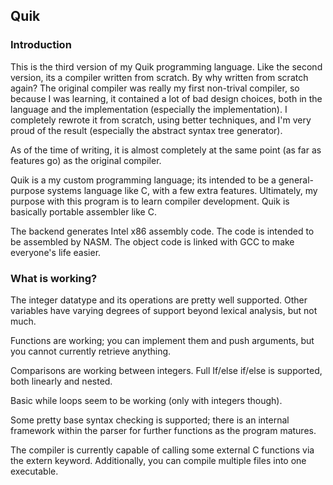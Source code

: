 ## Quik

### Introduction
This is the third version of my Quik programming language. Like the second version, its a compiler written from scratch. By why written from scratch again? The original compiler was really my first non-trival compiler, so because I was learning, it contained a lot of bad design choices, both in the language and the implementation (especially the implementation). I completely rewrote it from scratch, using better techniques, and I'm very proud of the result (especially the abstract syntax tree generator).

As of the time of writing, it is almost completely at the same point (as far as features go) as the original compiler.

Quik is a my custom programming language; its intended to be a general-purpose systems language like C, with a few extra features. Ultimately, my purpose with this program is to learn compiler development. Quik is basically portable assembler like C.

The backend generates Intel x86 assembly code. The code is intended to be assembled by NASM. The object code is linked with GCC to make everyone's life easier.

### What is working?

The integer datatype and its operations are pretty well supported. Other variables have varying degrees of support beyond lexical analysis, but not much.

Functions are working; you can implement them and push arguments, but you cannot currently retrieve anything.

Comparisons are working between integers. Full If/else if/else is supported, both linearly and nested.

Basic while loops seem to be working (only with integers though).

Some pretty base syntax checking is supported; there is an internal framework within the parser for further functions as the program matures.

The compiler is currently capable of calling some external C functions via the extern keyword. Additionally, you can compile multiple files into one executable.
